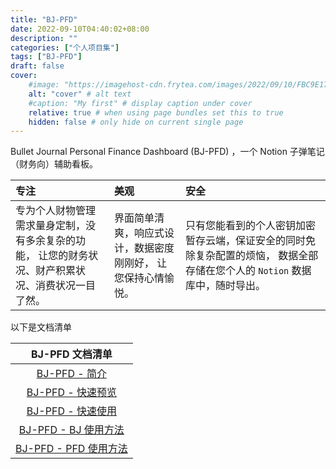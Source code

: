 ```yaml
---
title: "BJ-PFD"
date: 2022-09-10T04:40:02+08:00
description: ""
categories: ["个人项目集"]
tags: ["BJ-PFD"]
draft: false
cover:
    #image: "https://imagehost-cdn.frytea.com/images/2022/09/10/FBC9E170-AC72-44AA-8A17-4D21BCCC7AE21dda98e00bd9bc36.jpg" # image path/url
    alt: "cover" # alt text
    #caption: "My first" # display caption under cover
    relative: true # when using page bundles set this to true
    hidden: false # only hide on current single page
---
```


Bullet Journal Personal Finance Dashboard (BJ-PFD) ，一个 Notion 子弹笔记（财务向）辅助看板。

| 专注 | 美观 | 安全 |
| :-- | :-- | :-- |
| 专为个人财物管理需求量身定制，没有多余复杂的功能， 让您的财务状况、财产积累状况、消费状况一目了然。 | 界面简单清爽，响应式设计，数据密度刚刚好， 让您保持心情愉悦。 | 只有您能看到的个人密钥加密暂存云端，保证安全的同时免除复杂配置的烦恼， 数据全部存储在您个人的 `Notion` 数据库中，随时导出。 |


以下是文档清单

| BJ-PFD 文档清单 |
| :--: |
| [BJ-PFD - 简介](/technology/bj-pfd/intro) |
| [BJ-PFD - 快速预览](/technology/bj-pfd/overview) |
| [BJ-PFD - 快速使用](/technology/bj-pfd/quick-start) |
| [BJ-PFD - BJ 使用方法](/technology/bj-pfd/bj-tutor) |
| [BJ-PFD - PFD 使用方法](/technology/bj-pfd/pfd-tutor) |